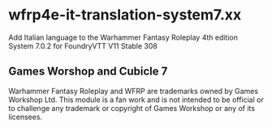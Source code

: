 # wfrp4e-it-translation-system7.xx

Add Italian language to the Warhammer Fantasy Roleplay 4th edition System 7.0.2 for FoundryVTT V11 Stable 308

## Games Worshop and Cubicle 7

Warhammer Fantasy Roleplay and WFRP are trademarks owned by Games Workshop Ltd. This module is a fan work and is not intended to be official or to challenge any trademark or copyright of Games Workshop or any of its licensees.
